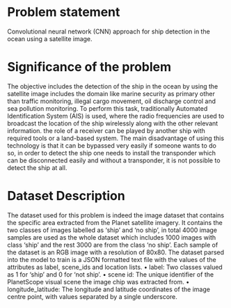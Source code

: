 # Problem statement
Convolutional neural network (CNN) approach for ship detection in the ocean using a satellite image.

# Significance of the problem
The objective includes the detection of the ship in the ocean by using the satellite image includes the domain like marine security as primary other than traffic
monitoring, illegal cargo movement, oil discharge control and sea pollution monitoring.
To perform this task, traditionally Automated Identification System (AIS) is used, where the radio frequencies are used to broadcast the location of
the ship wirelessly along with the other relevant information. the role of a receiver can be played by another ship with required tools or a land-based system.
The main disadvantage of using this technology is that it can be bypassed very easily if someone wants to do so, in order to detect the ship one needs
to install the transponder which can be disconnected easily and without a transponder, it is not possible to detect the ship at all.

# Dataset Description
The dataset used for this problem is indeed the image dataset that contains the specific area extracted from the Planet satellite imagery. It contains the
two classes of images labelled as ‘ship’ and ‘no ship’, in total 4000 image samples are used as the whole dataset which includes 1000 images with class ‘ship’ and the rest 3000 are from the class ‘no ship’.
Each sample of the dataset is an RGB image with a resolution of 80x80.
The dataset parsed into the model to train is a JSON formatted text file with the values of the attributes as label, scene_ids and location lists.
• label: Two classes valued as 1 for ‘ship’ and 0 for ‘not ship’.
• scene id: The unique identifier of the PlanetScope visual scene the image chip was extracted from.
• longitude_latitude: The longitude and latitude coordinates of the image centre point, with values separated by a single underscore.

